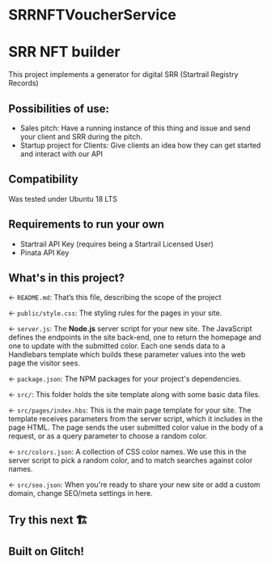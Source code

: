 # SRRNFTVoucherService

# SRR NFT builder

This project implements a generator for digital SRR (Startrail Registry Records)

## Possibilities of use:

- Sales pitch: Have a running instance of this thing and issue and send your client and SRR during the pitch.
- Startup project for Clients: Give clients an idea how they can get started and interact with our API

## Compatibility

Was tested under Ubuntu 18 LTS

## Requirements to run your own

- Startrail API Key (requires being a Startrail Licensed User)
- Pinata API Key

## What's in this project?

← `README.md`: That’s this file, describing the scope of the project

← `public/style.css`: The styling rules for the pages in your site.

← `server.js`: The **Node.js** server script for your new site. The JavaScript defines the endpoints in the site
back-end, one to return the homepage and one to update with the submitted color. Each one sends data to a Handlebars
template which builds these parameter values into the web page the visitor sees.

← `package.json`: The NPM packages for your project's dependencies.

← `src/`: This folder holds the site template along with some basic data files.

← `src/pages/index.hbs`: This is the main page template for your site. The template receives parameters from the server
script, which it includes in the page HTML. The page sends the user submitted color value in the body of a request, or
as a query parameter to choose a random color.

← `src/colors.json`: A collection of CSS color names. We use this in the server script to pick a random color, and to
match searches against color names.

← `src/seo.json`: When you're ready to share your new site or add a custom domain, change SEO/meta settings in here.

## Try this next 🏗️

## Built on Glitch!

